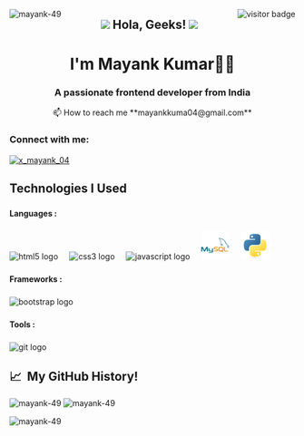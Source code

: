 <p>  <img align="left" src="https://komarev.com/ghpvc/?username=mayank-49&label=Profile%20views&color=0e75b6&style=flat" alt="mayank-49" />
<img align="right" src="https://visitor-badge.laobi.icu/badge?page_id=mayank-49" alt="visitor badge"/> </p>
<h2 align="center"><img src="https://media.giphy.com/media/hvRJCLFzcasrR4ia7z/giphy.gif" width="50"> Hola, Geeks! <img src="https://i.pinimg.com/originals/8a/a4/59/8aa4595fb24b6ed585dddac4622b2445.gif" width="80"></h2>
<h1 align="center">I'm Mayank Kumar👨‍🎤</h1>

<h3 align="center">A passionate frontend developer from India</h3>

<p align="center">📫 How to reach me **mayankkuma04@gmail.com**</p>

<h3 align="left">Connect with me:</h3>
<p align="left">
<a href="https://instagram.com/x_mayank_04" target="blank"><img align="center" src="https://raw.githubusercontent.com/rahuldkjain/github-profile-readme-generator/master/src/images/icons/Social/instagram.svg" alt="x_mayank_04" height="30" width="40" /></a>
</p>

<h2 align="left">Technologies I Used</h2>

###

<h4 align="left">Languages :</h4>

###

<div align="left">
  <img src="https://cdn.jsdelivr.net/gh/devicons/devicon/icons/html5/html5-original.svg" height="40" alt="html5 logo"  />
  <img width="12" />
  <img src="https://cdn.jsdelivr.net/gh/devicons/devicon/icons/css3/css3-original.svg" height="40" alt="css3 logo"  />
  <img width="12" />
  <img src="https://cdn.jsdelivr.net/gh/devicons/devicon/icons/javascript/javascript-original.svg" height="40" alt="javascript logo"  />
  <img width="12" />
  <img src="https://raw.githubusercontent.com/devicons/devicon/master/icons/mysql/mysql-original-wordmark.svg" alt="mysql" width="50" height="50" margin="0px 10px"/>
  <img width="12" />
  <img src="https://raw.githubusercontent.com/devicons/devicon/master/icons/python/python-original.svg" alt="python" width="50" height="50" margin="0px 10px"/>
</div>

###

<h4 align="left">Frameworks :</h4>

###

<div align="left">
  <img src="https://cdn.jsdelivr.net/gh/devicons/devicon/icons/bootstrap/bootstrap-original.svg" height="40" alt="bootstrap logo"  />
  <img width="12" />
</div>

###

<h4 align="left">Tools :</h4>

###

<div align="left">
  <img src="https://cdn.jsdelivr.net/gh/devicons/devicon/icons/git/git-original.svg" height="40" alt="git logo"  />
</div>

###



<h2> 📈 &nbsp;My GitHub History!</h2>

<p align="left">
  <img width="48%" height="25%" src="https://github-readme-stats.vercel.app/api?username=mayank-49&show_icons=true&locale=en" alt="mayank-49" /> 
  <img width="48%" height="25%" src="https://github-readme-streak-stats.herokuapp.com/?user=mayank-49&" alt="mayank-49" />
</p> 


  
<p align="left">
  <img width="48%" height="20%" align="center" src="https://github-readme-stats.vercel.app/api/top-langs?username=mayank-49&show_icons=true&locale=en&layout=compact" alt="mayank-49" />
</p>
